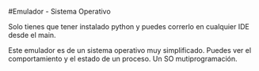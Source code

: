   #Emulador - Sistema Operativo

Solo tienes que tener instalado python y puedes correrlo en cualquier IDE desde el main.

Este emulador es de un sistema operativo muy simplificado. Puedes ver el comportamiento y el estado de un proceso. 
Un SO mutiprogramación.
